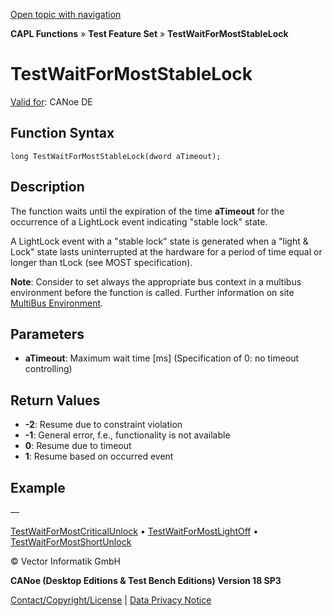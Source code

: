 [Open topic with navigation](../../../../../CANoeDEFamily.htm#Topics/CAPLFunctions/Test/Functions/CAPLfunctionTestWaitForMostStableLock.md)

**CAPL Functions** » **Test Feature Set** » **TestWaitForMostStableLock**

# TestWaitForMostStableLock

[Valid for](../../../Shared/FeatureAvailability.md): CANoe DE

## Function Syntax

```
long TestWaitForMostStableLock(dword aTimeout);
```

## Description

The function waits until the expiration of the time **aTimeout** for the occurrence of a LightLock event indicating "stable lock" state.

A LightLock event with a "stable lock" state is generated when a "light & Lock" state lasts uninterrupted at the hardware for a period of time equal or longer than tLock (see MOST specification).

**Note**: Consider to set always the appropriate bus context in a multibus environment before the function is called. Further information on site [MultiBus Environment](../../../Shared/CAPL/General/TestMultiBusEnvironment.md).

## Parameters

- **aTimeout**: Maximum wait time [ms] (Specification of 0: no timeout controlling)

## Return Values

- **-2**: Resume due to constraint violation
- **-1**: General error, f.e., functionality is not available
- **0**: Resume due to timeout
- **1**: Resume based on occurred event

## Example

—

[TestWaitForMostCriticalUnlock](CAPLfunctionTestWaitForMostCriticalUnlock.md) • [TestWaitForMostLightOff](CAPLfunctionTestWaitForMostLightOff.md) • [TestWaitForMostShortUnlock](CAPLfunctionTestWaitForMostShortUnlock.md)

© Vector Informatik GmbH

**CANoe (Desktop Editions & Test Bench Editions) Version 18 SP3**

[Contact/Copyright/License](../../../Shared/ContactCopyrightLicense.md) | [Data Privacy Notice](https://www.vector.com/int/en/company/get-info/privacy-policy/)
